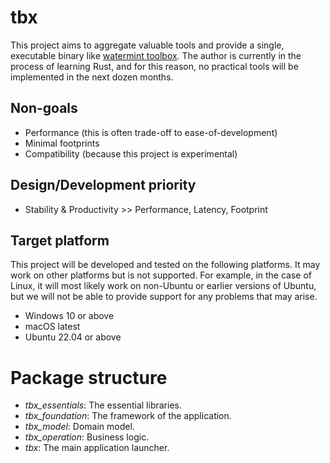 # tbx

This project aims to aggregate valuable tools and provide a single,
executable binary like [watermint toolbox](https://toolbox.watermint.org).
The author is currently in the process of learning Rust, and for this reason,
no practical tools will be implemented in the next dozen months.

## Non-goals

* Performance (this is often trade-off to ease-of-development)
* Minimal footprints
* Compatibility (because this project is experimental)

## Design/Development priority

* Stability & Productivity >> Performance, Latency, Footprint

## Target platform

This project will be developed and tested on the following platforms.
It may work on other platforms but is not supported.
For example, in the case of Linux, it will most likely work on non-Ubuntu or earlier versions of Ubuntu,
but we will not be able to provide support for any problems that may arise.

* Windows 10 or above
* macOS latest
* Ubuntu 22.04 or above

# Package structure

* *tbx_essentials*: The essential libraries. 
* *tbx_foundation*: The framework of the application.
* *tbx_model*: Domain model.
* *tbx_operation*: Business logic.
* *tbx*: The main application launcher.

